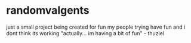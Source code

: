 # randomvalgents
just a small project being created for fun my people trying have fun and i dont think its working
"actually... im having a bit of fun" - thuziel
